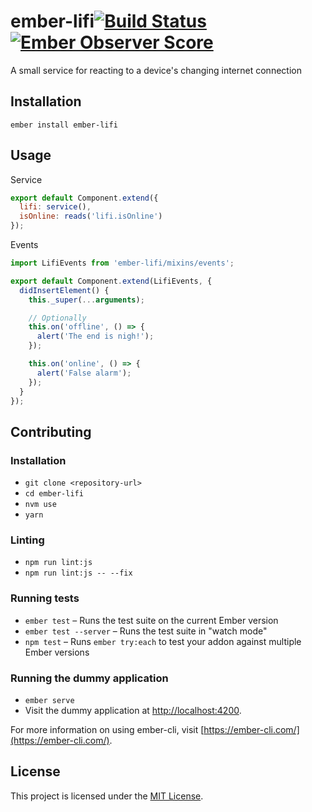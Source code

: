 # ember-lifi[![Build Status](https://travis-ci.org/Matt-Jensen/ember-lifi.svg?branch=master)](https://travis-ci.org/Matt-Jensen/ember-lifi) [![Ember Observer Score](http://emberobserver.com/badges/ember-lifi.svg)](http://emberobserver.com/addons/ember-lifi)

A small service for reacting to a device's changing internet connection

## Installation

```
ember install ember-lifi
```

## Usage

Service
```js
export default Component.extend({
  lifi: service(),
  isOnline: reads('lifi.isOnline')
});
```

Events
```js
import LifiEvents from 'ember-lifi/mixins/events';

export default Component.extend(LifiEvents, {
  didInsertElement() {
    this._super(...arguments);

    // Optionally
    this.on('offline', () => {
      alert('The end is nigh!');
    });

    this.on('online', () => {
      alert('False alarm');
    });
  }
});
```

## Contributing

### Installation

* `git clone <repository-url>`
* `cd ember-lifi`
* `nvm use`
* `yarn`

### Linting

* `npm run lint:js`
* `npm run lint:js -- --fix`

### Running tests

* `ember test` – Runs the test suite on the current Ember version
* `ember test --server` – Runs the test suite in "watch mode"
* `npm test` – Runs `ember try:each` to test your addon against multiple Ember versions

### Running the dummy application

* `ember serve`
* Visit the dummy application at [http://localhost:4200](http://localhost:4200).

For more information on using ember-cli, visit [https://ember-cli.com/](https://ember-cli.com/).

## License

This project is licensed under the [MIT License](LICENSE.md).
